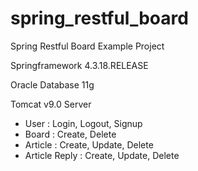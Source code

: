 # spring_restful_board
Spring Restful Board Example Project

   Springframework 4.3.18.RELEASE
   
   Oracle Database 11g
   
   Tomcat v9.0 Server
   
- User : Login, Logout, Signup
- Board : Create, Delete
- Article : Create, Update, Delete
- Article Reply : Create, Update, Delete

